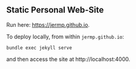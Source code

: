 Static Personal Web-Site
------------------------

Run here: https://jermp.github.io.

To deploy locally, from within `jermp.github.io`:

	bundle exec jekyll serve

and then access the site at http://localhost:4000.